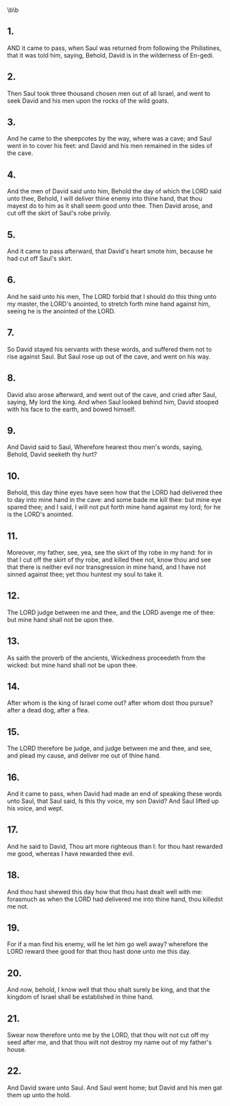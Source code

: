 \b\b
## 1.
AND it came to pass, when Saul was returned from following the Philistines, that it was told him, saying, Behold, David is in the wilderness of En-gedi.
## 2.
Then Saul took three thousand chosen men out of all Israel, and went to seek David and his men upon the rocks of the wild goats.
## 3.
And he came to the sheepcotes by the way, where was a cave; and Saul went in to cover his feet: and David and his men remained in the sides of the cave.
## 4.
And the men of David said unto him, Behold the day of which the LORD said unto thee, Behold, I will deliver thine enemy into thine hand, that thou mayest do to him as it shall seem good unto thee.  Then David arose, and cut off the skirt of Saul's robe privily.
## 5.
And it came to pass afterward, that David's heart smote him, because he had cut off Saul's skirt.
## 6.
And he said unto his men, The LORD forbid that I should do this thing unto my master, the LORD's anointed, to stretch forth mine hand against him, seeing he is the anointed of the LORD.
## 7.
So David stayed his servants with these words, and suffered them not to rise against Saul.  But Saul rose up out of the cave, and went on his way.
## 8.
David also arose afterward, and went out of the cave, and cried after Saul, saying, My lord the king.  And when Saul looked behind him, David stooped with his face to the earth, and bowed himself.
## 9.
And David said to Saul, Wherefore hearest thou men's words, saying, Behold, David seeketh thy hurt?
## 10.
Behold, this day thine eyes have seen how that the LORD had delivered thee to day into mine hand in the cave: and some bade me kill thee: but mine eye spared thee; and I said, I will not put forth mine hand against my lord; for he is the LORD's anointed.
## 11.
Moreover, my father, see, yea, see the skirt of thy robe in my hand: for in that I cut off the skirt of thy robe, and killed thee not, know thou and see that there is neither evil nor transgression in mine hand, and I have not sinned against thee; yet thou huntest my soul to take it.
## 12.
The LORD judge between me and thee, and the LORD avenge me of thee: but mine hand shall not be upon thee.
## 13.
As saith the proverb of the ancients, Wickedness proceedeth from the wicked: but mine hand shall not be upon thee.
## 14.
After whom is the king of Israel come out?  after whom dost thou pursue?  after a dead dog, after a flea.
## 15.
The LORD therefore be judge, and judge between me and thee, and see, and plead my cause, and deliver me out of thine hand.
## 16.
And it came to pass, when David had made an end of speaking these words unto Saul, that Saul said, Is this thy voice, my son David?  And Saul lifted up his voice, and wept.
## 17.
And he said to David, Thou art more righteous than I: for thou hast rewarded me good, whereas I have rewarded thee evil.
## 18.
And thou hast shewed this day how that thou hast dealt well with me: forasmuch as when the LORD had delivered me into thine hand, thou killedst me not.
## 19.
For if a man find his enemy, will he let him go well away?  wherefore the LORD reward thee good for that thou hast done unto me this day.
## 20.
And now, behold, I know well that thou shalt surely be king, and that the kingdom of Israel shall be established in thine hand.
## 21.
Swear now therefore unto me by the LORD, that thou wilt not cut off my seed after me, and that thou wilt not destroy my name out of my father's house.
## 22.
And David sware unto Saul.  And Saul went home; but David and his men gat them up unto the hold.
